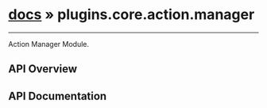 # [docs](index.md) » plugins.core.action.manager
---

Action Manager Module.

## API Overview

## API Documentation

